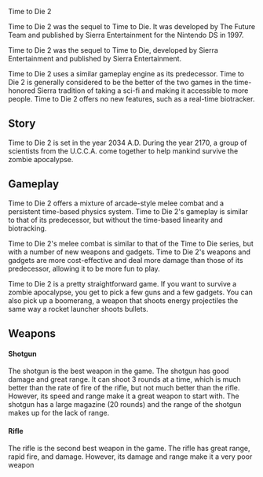 Time to Die 2

Time to Die 2 was the sequel to Time to Die. It was developed by The Future Team and published by Sierra Entertainment for the Nintendo DS in 1997.

Time to Die 2 was the sequel to Time to Die, developed by Sierra Entertainment and published by Sierra Entertainment.

Time to Die 2 uses a similar gameplay engine as its predecessor. Time to Die 2 is generally considered to be the better of the two games in the time-honored Sierra tradition of taking a sci-fi and making it accessible to more people. Time to Die 2 offers no new features, such as a real-time biotracker.

## Story

Time to Die 2 is set in the year 2034 A.D. During the year 2170, a group of scientists from the U.C.C.A. come together to help mankind survive the zombie apocalypse.

## Gameplay

Time to Die 2 offers a mixture of arcade-style melee combat and a persistent time-based physics system. Time to Die 2's gameplay is similar to that of its predecessor, but without the time-based linearity and biotracking.

Time to Die 2's melee combat is similar to that of the Time to Die series, but with a number of new weapons and gadgets. Time to Die 2's weapons and gadgets are more cost-effective and deal more damage than those of its predecessor, allowing it to be more fun to play.

Time to Die 2 is a pretty straightforward game. If you want to survive a zombie apocalypse, you get to pick a few guns and a few gadgets. You can also pick up a boomerang, a weapon that shoots energy projectiles the same way a rocket launcher shoots bullets.

## Weapons

#### Shotgun

The shotgun is the best weapon in the game. The shotgun has good damage and great range. It can shoot 3 rounds at a time, which is much better than the rate of fire of the rifle, but not much better than the rifle. However, its speed and range make it a great weapon to start with. The shotgun has a large magazine (20 rounds) and the range of the shotgun makes up for the lack of range.

#### Rifle

The rifle is the second best weapon in the game. The rifle has great range, rapid fire, and damage. However, its damage and range make it a very poor weapon
